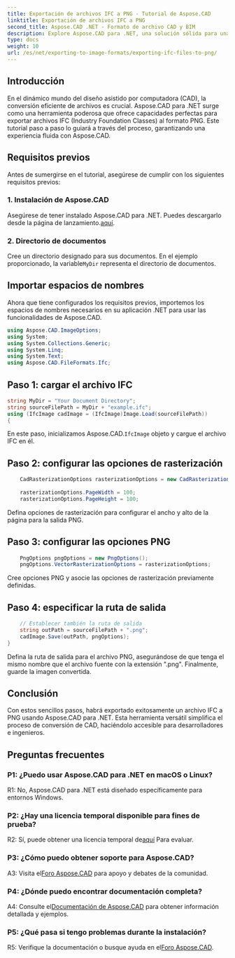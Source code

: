 ```yaml
---
title: Exportación de archivos IFC a PNG - Tutorial de Aspose.CAD
linktitle: Exportación de archivos IFC a PNG
second_title: Aspose.CAD .NET - Formato de archivo CAD y BIM
description: Explore Aspose.CAD para .NET, una solución sólida para una conversión perfecta de IFC a PNG. Descárguelo ahora para un procesamiento eficiente de archivos CAD.
type: docs
weight: 10
url: /es/net/exporting-to-image-formats/exporting-ifc-files-to-png/
---
```

## Introducción

En el dinámico mundo del diseño asistido por computadora (CAD), la conversión eficiente de archivos es crucial. Aspose.CAD para .NET surge como una herramienta poderosa que ofrece capacidades perfectas para exportar archivos IFC (Industry Foundation Classes) al formato PNG. Este tutorial paso a paso lo guiará a través del proceso, garantizando una experiencia fluida con Aspose.CAD.

## Requisitos previos

Antes de sumergirse en el tutorial, asegúrese de cumplir con los siguientes requisitos previos:

### 1. Instalación de Aspose.CAD

 Asegúrese de tener instalado Aspose.CAD para .NET. Puedes descargarlo desde la página de lanzamiento.[aquí](https://releases.aspose.com/cad/net/).

### 2. Directorio de documentos

 Cree un directorio designado para sus documentos. En el ejemplo proporcionado, la variable`MyDir` representa el directorio de documentos.

## Importar espacios de nombres

Ahora que tiene configurados los requisitos previos, importemos los espacios de nombres necesarios en su aplicación .NET para usar las funcionalidades de Aspose.CAD.

```csharp
using Aspose.CAD.ImageOptions;
using System;
using System.Collections.Generic;
using System.Linq;
using System.Text;
using Aspose.CAD.FileFormats.Ifc;
```

## Paso 1: cargar el archivo IFC

```csharp
string MyDir = "Your Document Directory";
string sourceFilePath = MyDir + "example.ifc";
using (IfcImage cadImage = (IfcImage)Image.Load(sourceFilePath))
{
```

 En este paso, inicializamos Aspose.CAD.`IfcImage` objeto y cargue el archivo IFC en él.

## Paso 2: configurar las opciones de rasterización

```csharp
    CadRasterizationOptions rasterizationOptions = new CadRasterizationOptions();
   
    rasterizationOptions.PageWidth = 100;
    rasterizationOptions.PageHeight = 100;
```

Defina opciones de rasterización para configurar el ancho y alto de la página para la salida PNG.

## Paso 3: configurar las opciones PNG

```csharp
    PngOptions pngOptions = new PngOptions();
    pngOptions.VectorRasterizationOptions = rasterizationOptions;
```

Cree opciones PNG y asocie las opciones de rasterización previamente definidas.

## Paso 4: especificar la ruta de salida

```csharp
    // Establecer también la ruta de salida
    string outPath = sourceFilePath + ".png";
    cadImage.Save(outPath, pngOptions);
}
```

Defina la ruta de salida para el archivo PNG, asegurándose de que tenga el mismo nombre que el archivo fuente con la extensión ".png". Finalmente, guarde la imagen convertida.

## Conclusión

Con estos sencillos pasos, habrá exportado exitosamente un archivo IFC a PNG usando Aspose.CAD para .NET. Esta herramienta versátil simplifica el proceso de conversión de CAD, haciéndolo accesible para desarrolladores e ingenieros.

## Preguntas frecuentes

### P1: ¿Puedo usar Aspose.CAD para .NET en macOS o Linux?

R1: No, Aspose.CAD para .NET está diseñado específicamente para entornos Windows.

### P2: ¿Hay una licencia temporal disponible para fines de prueba?

 R2: Sí, puede obtener una licencia temporal de[aquí](https://purchase.aspose.com/temporary-license/) Para evaluar.

### P3: ¿Cómo puedo obtener soporte para Aspose.CAD?

 A3: Visita el[Foro Aspose.CAD](https://forum.aspose.com/c/cad/19) para apoyo y debates de la comunidad.

### P4: ¿Dónde puedo encontrar documentación completa?

 A4: Consulte el[Documentación de Aspose.CAD](https://reference.aspose.com/cad/net/) para obtener información detallada y ejemplos.

### P5: ¿Qué pasa si tengo problemas durante la instalación?

 R5: Verifique la documentación o busque ayuda en el[Foro Aspose.CAD](https://forum.aspose.com/c/cad/19).